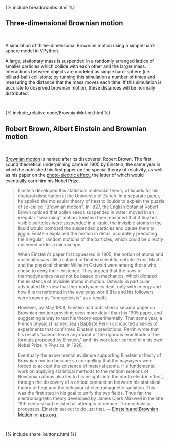 {% include breadcrumbs.html %}

## Three-dimensional Brownian motion
<div class="header_line"><br/></div>

A simulation of three-dimensional Brownian motion using a simple hard-sphere model in VPython.

A large, stationary mass is suspended in a randomly arranged lattice of smaller particles which collide
with each other and the larger mass. Interactions between objects are modeled as simple hard-sphere
(i.e. billiard-ball) collisions; by running this simulation a number of times and measuring the distance
that the mass moves each time. If this simulation is accurate to observed brownian motion,
these distances will be normally distributed.

<div class="header_line"><br/></div>

{% include_relative code/BrownianMotion.html %}

<p style="clear: both;"></p>

## Robert Brown, Albert Einstein and Brownian motion
<div class="header_line"><br/></div>

[Brownian motion](https://en.wikipedia.org/wiki/Brownian_motion) is named after its discoverer, 
Robert Brown. The first sound theoretical underpinning came in 
1905 by Einstein, the same year in which he published his first paper on the special theory of relativity, as
well as his paper on the [photo-electric effect](https://en.wikipedia.org/wiki/Photoelectric_effect), 
the latter of which would eventually earn him his Nobel Prize.

<blockquote>
<p>
Einstein developed this statistical molecular theory of liquids for his doctoral dissertation at the University of Zurich. 
In a separate paper, he applied the molecular theory of heat to liquids to explain the puzzle of so-called "Brownian motion".
In 1827, the English botanist Robert Brown noticed that pollen seeds suspended in water moved in an irregular "swarming" motion. 
Einstein then reasoned that if tiny but visible particles were suspended in a liquid, the invisible atoms in the liquid would 
bombard the suspended particles and cause them to jiggle. Einstein explained the motion in detail, accurately predicting the 
irregular, random motions of the particles, which could be directly observed under a microscope.
</p>

<p>
When Einstein's paper first appeared in 1905, the notion of atoms and molecules was still a subject of heated scientific debate. 
Ernst Mach and the physical chemist Wilhelm Ostwald were among those who chose to deny their existence. 
They argued that the laws of thermodynamics need not be based on mechanics, which dictated the existence of invisible atoms in motion. 
Ostwald in particular advocated the view that thermodynamics dealt only with energy and how it is transformed in the everyday world 
(He and his followers were known as "energeticists" as a result).
</p>

<p>
However, by May 1908, Einstein had published a second paper on Brownian motion providing even more detail than his 1905 paper, 
and suggesting a way to test his theory experimentally. That same year, a French physicist named Jean Baptiste Perrin conducted 
a series of experiments that confirmed Einstein's predictions. Perrin wrote that his results 
"cannot leave any doubt of the rigorous exactitude of the formula proposed by Einstein," 
and his work later earned him his own Nobel Prize in Physics, in 1926.
</p>

<p>
Eventually the experimental evidence supporting Einstein's theory of Brownian motion became so compelling that the naysayers 
were forced to accept the existence of material atoms. His fundamental work on applying statistical methods to the random motions 
of Newtonian atoms also led to his insights into the photo electric effect, through the discovery of a critical 
connection between his statistical theory of heat and the behavior of electromagnetic radiation. 
This was the first step in his goal to unify the two fields. 
Thus far, the electromagnetic theory developed by James Clerk Maxwell in the late 19th century had resisted all 
attempts to reduce it to mechanical processes. Einstein set out to do just that. &mdash; 
<a href="https://www.aps.org/archives/publications/apsnews/200502/history.cfm">Einstein and Brownian Motion</a>
on <a href="https://www.aps.org/">aps.org</a>.
</p>
</blockquote><br/>

{% include share_buttons.html %}

